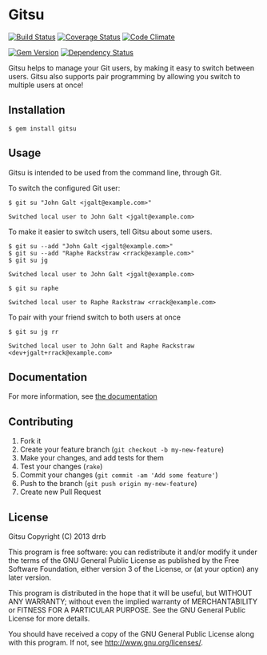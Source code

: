 # Gitsu

[![Build Status](https://travis-ci.org/drrb/gitsu.svg)](https://travis-ci.org/drrb/gitsu)
[![Coverage Status](https://img.shields.io/coveralls/drrb/gitsu.svg)](https://coveralls.io/r/drrb/gitsu)
[![Code Climate](https://img.shields.io/codeclimate/github/drrb/gitsu.svg)](https://codeclimate.com/github/drrb/gitsu)

[![Gem Version](https://badge.fury.io/rb/gitsu.svg)](https://badge.fury.io/rb/gitsu)
[![Dependency Status](https://gemnasium.com/drrb/gitsu.svg)](https://gemnasium.com/drrb/gitsu)

Gitsu helps to manage your Git users, by making it easy to switch
between users. Gitsu also supports pair programming by allowing you
switch to multiple users at once!

## Installation

    $ gem install gitsu

## Usage

Gitsu is intended to be used from the command line, through Git.

To switch the configured Git user:

    $ git su "John Galt <jgalt@example.com>"

    Switched local user to John Galt <jgalt@example.com>

To make it easier to switch users, tell Gitsu about some users.

    $ git su --add "John Galt <jgalt@example.com>"
    $ git su --add "Raphe Rackstraw <rrack@example.com>"
    $ git su jg

    Switched local user to John Galt <jgalt@example.com>

    $ git su raphe

    Switched local user to Raphe Rackstraw <rrack@example.com>

To pair with your friend switch to both users at once

    $ git su jg rr

    Switched local user to John Galt and Raphe Rackstraw <dev+jgalt+rrack@example.com>

## Documentation

For more information, see [the documentation](http://drrb.github.io/gitsu)

## Contributing

1. Fork it
2. Create your feature branch (`git checkout -b my-new-feature`)
3. Make your changes, and add tests for them
4. Test your changes (`rake`)
5. Commit your changes (`git commit -am 'Add some feature'`)
6. Push to the branch (`git push origin my-new-feature`)
7. Create new Pull Request

## License

Gitsu
Copyright (C) 2013 drrb

This program is free software: you can redistribute it and/or modify
it under the terms of the GNU General Public License as published by
the Free Software Foundation, either version 3 of the License, or
(at your option) any later version.

This program is distributed in the hope that it will be useful,
but WITHOUT ANY WARRANTY; without even the implied warranty of
MERCHANTABILITY or FITNESS FOR A PARTICULAR PURPOSE.  See the
GNU General Public License for more details.

You should have received a copy of the GNU General Public License
along with this program.  If not, see <http://www.gnu.org/licenses/>.
